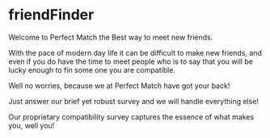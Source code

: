 # friendFinder
Welcome to Perfect Match the Best way to meet new friends.

With the pace of modern day life it can be difficult to make new friends, and even if you do have the time to meet people who is to say that you will be lucky enough to fin some one you are compatible.

Well no worries, because we at Perfect Match have got your back!

Just answer our brief yet robust survey and we will handle everything else!

Our proprietary compatibility survey captures the essence of what makes you, well you!


